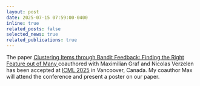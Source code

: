 ```yaml
---
layout: post
date: 2025-07-15 07:59:00-0400
inline: true
related_posts: false
selected_news: true
related_publications: true
---
```

The paper <a href="https://openreview.net/pdf?id=99zsyZpUqp"> Clustering Items through Bandit Feedback: Finding the Right Feature out of Many </a> coauthored with Maximilian Graf and Nicolas Verzelen has been accepted at <a href="https://icml.cc/Conferences/2025">ICML 2025</a> in Vancoover, Canada. My coauthor Max will attend the conference and present a poster on our paper. 
